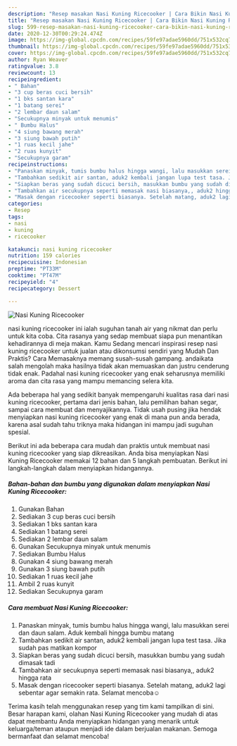 ```yaml
---
description: "Resep masakan Nasi Kuning Ricecooker | Cara Bikin Nasi Kuning Ricecooker Yang Enak Dan Mudah"
title: "Resep masakan Nasi Kuning Ricecooker | Cara Bikin Nasi Kuning Ricecooker Yang Enak Dan Mudah"
slug: 599-resep-masakan-nasi-kuning-ricecooker-cara-bikin-nasi-kuning-ricecooker-yang-enak-dan-mudah
date: 2020-12-30T00:29:24.474Z
image: https://img-global.cpcdn.com/recipes/59fe97adae5960dd/751x532cq70/nasi-kuning-ricecooker-foto-resep-utama.jpg
thumbnail: https://img-global.cpcdn.com/recipes/59fe97adae5960dd/751x532cq70/nasi-kuning-ricecooker-foto-resep-utama.jpg
cover: https://img-global.cpcdn.com/recipes/59fe97adae5960dd/751x532cq70/nasi-kuning-ricecooker-foto-resep-utama.jpg
author: Ryan Weaver
ratingvalue: 3.8
reviewcount: 13
recipeingredient:
- " Bahan"
- "3 cup beras cuci bersih"
- "1 bks santan kara"
- "1 batang serei"
- "2 lembar daun salam"
- "Secukupnya minyak untuk menumis"
- " Bumbu Halus"
- "4 siung bawang merah"
- "3 siung bawah putih"
- "1 ruas kecil jahe"
- "2 ruas kunyit"
- "Secukupnya garam"
recipeinstructions:
- "Panaskan minyak, tumis bumbu halus hingga wangi, lalu masukkan serei dan daun salam. Aduk kembali hingga bumbu matang"
- "Tambahkan sedikit air santan, aduk2 kembali jangan lupa test tasa. Jika sudah pas matikan kompor"
- "Siapkan beras yang sudah dicuci bersih, masukkan bumbu yang sudah dimasak tadi"
- "Tambahkan air secukupnya seperti memasak nasi biasanya,, aduk2 hingga rata"
- "Masak dengan ricecooker seperti biasanya. Setelah matang, aduk2 lagi sebentar agar semakin rata. Selamat mencoba☺️"
categories:
- Resep
tags:
- nasi
- kuning
- ricecooker

katakunci: nasi kuning ricecooker 
nutrition: 159 calories
recipecuisine: Indonesian
preptime: "PT33M"
cooktime: "PT47M"
recipeyield: "4"
recipecategory: Dessert

---
```



![Nasi Kuning Ricecooker](https://img-global.cpcdn.com/recipes/59fe97adae5960dd/751x532cq70/nasi-kuning-ricecooker-foto-resep-utama.jpg)


nasi kuning ricecooker ini ialah suguhan tanah air yang nikmat dan perlu untuk kita coba. Cita rasanya yang sedap membuat siapa pun menantikan kehadirannya di meja makan.
Kamu Sedang mencari inspirasi resep nasi kuning ricecooker untuk jualan atau dikonsumsi sendiri yang Mudah Dan Praktis? Cara Memasaknya memang susah-susah gampang. andaikata salah mengolah maka hasilnya tidak akan memuaskan dan justru cenderung tidak enak. Padahal nasi kuning ricecooker yang enak seharusnya memiliki aroma dan cita rasa yang mampu memancing selera kita.

Ada beberapa hal yang sedikit banyak mempengaruhi kualitas rasa dari nasi kuning ricecooker, pertama dari jenis bahan, lalu pemilihan bahan segar, sampai cara membuat dan menyajikannya. Tidak usah pusing jika hendak menyiapkan nasi kuning ricecooker yang enak di mana pun anda berada, karena asal sudah tahu triknya maka hidangan ini mampu jadi suguhan spesial.




Berikut ini ada beberapa cara mudah dan praktis untuk membuat nasi kuning ricecooker yang siap dikreasikan. Anda bisa menyiapkan Nasi Kuning Ricecooker memakai 12 bahan dan 5 langkah pembuatan. Berikut ini langkah-langkah dalam menyiapkan hidangannya.

<!--inarticleads1-->

##### Bahan-bahan dan bumbu yang digunakan dalam menyiapkan Nasi Kuning Ricecooker:

1. Gunakan  Bahan
1. Sediakan 3 cup beras cuci bersih
1. Sediakan 1 bks santan kara
1. Sediakan 1 batang serei
1. Sediakan 2 lembar daun salam
1. Gunakan Secukupnya minyak untuk menumis
1. Sediakan  Bumbu Halus
1. Gunakan 4 siung bawang merah
1. Gunakan 3 siung bawah putih
1. Sediakan 1 ruas kecil jahe
1. Ambil 2 ruas kunyit
1. Sediakan Secukupnya garam




<!--inarticleads2-->

##### Cara membuat Nasi Kuning Ricecooker:

1. Panaskan minyak, tumis bumbu halus hingga wangi, lalu masukkan serei dan daun salam. Aduk kembali hingga bumbu matang
1. Tambahkan sedikit air santan, aduk2 kembali jangan lupa test tasa. Jika sudah pas matikan kompor
1. Siapkan beras yang sudah dicuci bersih, masukkan bumbu yang sudah dimasak tadi
1. Tambahkan air secukupnya seperti memasak nasi biasanya,, aduk2 hingga rata
1. Masak dengan ricecooker seperti biasanya. Setelah matang, aduk2 lagi sebentar agar semakin rata. Selamat mencoba☺️




Terima kasih telah menggunakan resep yang tim kami tampilkan di sini. Besar harapan kami, olahan Nasi Kuning Ricecooker yang mudah di atas dapat membantu Anda menyiapkan hidangan yang menarik untuk keluarga/teman ataupun menjadi ide dalam berjualan makanan. Semoga bermanfaat dan selamat mencoba!
